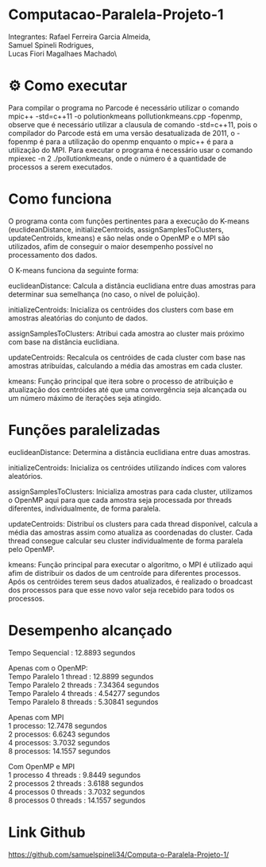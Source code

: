 # Computacao-Paralela-Projeto-1
Integrantes: Rafael Ferreira Garcia Almeida, \
             Samuel Spineli Rodrigues, \
             Lucas Fiori Magalhaes Machado\
# ⚙️ Como executar
Para compilar o programa no Parcode é necessário utilizar o comando mpic++ -std=c++11 -o polutionkmeans pollutionkmeans.cpp -fopenmp, observe que é necessário utilizar a clausula de comando -std=c++11, pois o compilador do Parcode está em uma versão desatualizada de 2011, o -fopenmp é para a utilização do openmp enquanto o mpic++ é para a utilização do MPI.
Para executar o programa é necessário usar o comando  mpiexec -n 2 ./pollutionkmeans, onde o número é a quantidade de processos a serem executados.

# Como funciona
O programa conta com funções pertinentes para a execução do K-means (euclideanDistance, initializeCentroids, assignSamplesToClusters, updateCentroids, kmeans) e são nelas onde o OpenMP e o MPI são utilizados, afim de conseguir o maior desempenho possível no processamento dos dados. 

O K-means funciona da seguinte forma:

euclideanDistance: Calcula a distância euclidiana entre duas amostras para determinar sua semelhança (no caso, o nível de poluição).

initializeCentroids: Inicializa os centróides dos clusters com base em amostras aleatórias do conjunto de dados.

assignSamplesToClusters: Atribui cada amostra ao cluster mais próximo com base na distância euclidiana.

updateCentroids: Recalcula os centróides de cada cluster com base nas amostras atribuídas, calculando a média das amostras em cada cluster.

kmeans: Função principal que itera sobre o processo de atribuição e atualização dos centróides até que uma convergência seja alcançada ou um número máximo de iterações seja atingido.

# Funções paralelizadas

euclideanDistance: Determina a distância euclidiana entre duas amostras.

initializeCentroids: Inicializa os centróides utilizando índices com valores aleatórios.

assignSamplesToClusters: Inicializa amostras para cada cluster, utilizamos o OpenMP aqui para que cada amostra seja processada por threads diferentes, individualmente, de forma paralela.

updateCentroids: Distribuí os clusters para cada thread disponível, calcula a média das amostras assim como atualiza as coordenadas do cluster. Cada thread consegue calcular seu cluster individualmente de forma paralela pelo OpenMP.

kmeans: Função principal para executar o algoritmo, o MPI é utilizado aqui afim de distribuir os dados de um centroíde para diferentes processos. Após os centróides terem seus dados atualizados, é realizado o broadcast dos processos para que esse novo valor seja recebido para todos os processos.

# Desempenho alcançado
Tempo Sequencial : 12.8893 segundos

Apenas com o OpenMP:\
Tempo Paralelo 1 thread : 12.8899 segundos\
Tempo Paralelo 2 threads : 7.34364 segundos\
Tempo Paralelo 4 threads : 4.54277 segundos\
Tempo Paralelo 8 threads : 5.30841 segundos

Apenas com MPI\
1 processo: 12.7478 segundos\
2 processos: 6.6243 segundos\
4 processos: 3.7032 segundos\
8 processos: 14.1557 segundos

Com OpenMP e MPI\
1 processo 4 threads : 9.8449 segundos\
2 processos 2 threads : 3.6188 segundos\
4 processos 0 threads : 3.7032 segundos\
8 processos 0 threads : 14.1557 segundos

# Link Github
 https://github.com/samuelspineli34/Computa-o-Paralela-Projeto-1/
